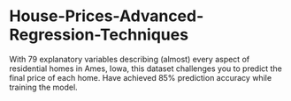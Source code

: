 # House-Prices-Advanced-Regression-Techniques
With 79 explanatory variables describing (almost) every aspect of residential homes in Ames, Iowa, this dataset challenges you to 
predict the final price of each home. Have achieved 85% prediction accuracy while training the model. 
